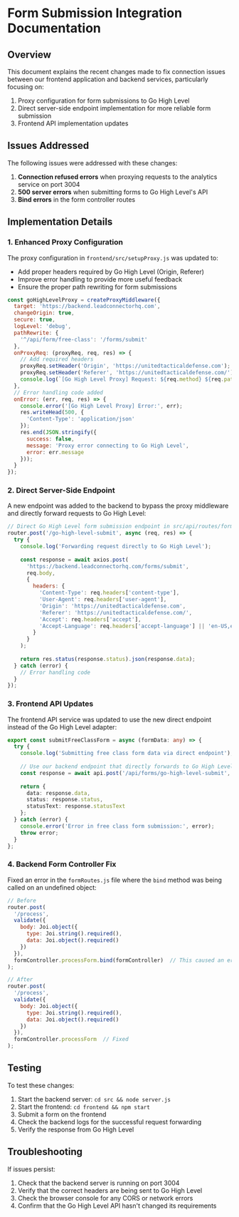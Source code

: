 # Form Submission Integration Documentation

## Overview

This document explains the recent changes made to fix connection issues between our frontend application and backend services, particularly focusing on:

1. Proxy configuration for form submissions to Go High Level
2. Direct server-side endpoint implementation for more reliable form submission
3. Frontend API implementation updates

## Issues Addressed

The following issues were addressed with these changes:

1. **Connection refused errors** when proxying requests to the analytics service on port 3004
2. **500 server errors** when submitting forms to Go High Level's API
3. **Bind errors** in the form controller routes

## Implementation Details

### 1. Enhanced Proxy Configuration

The proxy configuration in `frontend/src/setupProxy.js` was updated to:

- Add proper headers required by Go High Level (Origin, Referer)
- Improve error handling to provide more useful feedback
- Ensure the proper path rewriting for form submissions

```javascript
const goHighLevelProxy = createProxyMiddleware({
  target: 'https://backend.leadconnectorhq.com',
  changeOrigin: true,
  secure: true,
  logLevel: 'debug',
  pathRewrite: {
    '^/api/form/free-class': '/forms/submit'
  },
  onProxyReq: (proxyReq, req, res) => {
    // Add required headers
    proxyReq.setHeader('Origin', 'https://unitedtacticaldefense.com');
    proxyReq.setHeader('Referer', 'https://unitedtacticaldefense.com/');
    console.log(`[Go High Level Proxy] Request: ${req.method} ${req.path}`);
  },
  // Error handling code added
  onError: (err, req, res) => {
    console.error('[Go High Level Proxy] Error:', err);
    res.writeHead(500, {
      'Content-Type': 'application/json'
    });
    res.end(JSON.stringify({ 
      success: false, 
      message: 'Proxy error connecting to Go High Level',
      error: err.message
    }));
  }
});
```

### 2. Direct Server-Side Endpoint

A new endpoint was added to the backend to bypass the proxy middleware and directly forward requests to Go High Level:

```javascript
// Direct Go High Level form submission endpoint in src/api/routes/formRoutes.js
router.post('/go-high-level-submit', async (req, res) => {
  try {
    console.log('Forwarding request directly to Go High Level');
    
    const response = await axios.post(
      'https://backend.leadconnectorhq.com/forms/submit',
      req.body,
      {
        headers: {
          'Content-Type': req.headers['content-type'],
          'User-Agent': req.headers['user-agent'],
          'Origin': 'https://unitedtacticaldefense.com',
          'Referer': 'https://unitedtacticaldefense.com/',
          'Accept': req.headers['accept'],
          'Accept-Language': req.headers['accept-language'] || 'en-US,en;q=0.5',
        }
      }
    );
    
    return res.status(response.status).json(response.data);
  } catch (error) {
    // Error handling code
  }
});
```

### 3. Frontend API Updates

The frontend API service was updated to use the new direct endpoint instead of the Go High Level adapter:

```typescript
export const submitFreeClassForm = async (formData: any) => {
  try {
    console.log('Submitting free class form data via direct endpoint');
    
    // Use our backend endpoint that directly forwards to Go High Level
    const response = await api.post('/api/forms/go-high-level-submit', formData);
    
    return {
      data: response.data,
      status: response.status,
      statusText: response.statusText
    };
  } catch (error) {
    console.error('Error in free class form submission:', error);
    throw error;
  }
};
```

### 4. Backend Form Controller Fix

Fixed an error in the `formRoutes.js` file where the `bind` method was being called on an undefined object:

```javascript
// Before
router.post(
  '/process',
  validate({
    body: Joi.object({
      type: Joi.string().required(),
      data: Joi.object().required()
    })
  }),
  formController.processForm.bind(formController)  // This caused an error
);

// After
router.post(
  '/process',
  validate({
    body: Joi.object({
      type: Joi.string().required(),
      data: Joi.object().required()
    })
  }),
  formController.processForm  // Fixed
);
```

## Testing

To test these changes:

1. Start the backend server: `cd src && node server.js`
2. Start the frontend: `cd frontend && npm start`
3. Submit a form on the frontend
4. Check the backend logs for the successful request forwarding
5. Verify the response from Go High Level

## Troubleshooting

If issues persist:

1. Check that the backend server is running on port 3004
2. Verify that the correct headers are being sent to Go High Level
3. Check the browser console for any CORS or network errors
4. Confirm that the Go High Level API hasn't changed its requirements 